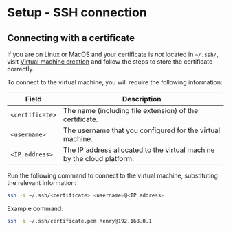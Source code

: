 # Setup - SSH connection

## Connecting with a certificate

If you are on Linux or MacOS and your certificate is _not_ located in `~/.ssh/`, visit [Virtual machine creation](virtual_machine_creation.md) and follow the steps to store the certificate correctly.

To connect to the virtual machine, you will require the following information:

| Field | Description |
| ----- | ----------- |
| `<certificate>` | The name (including file extension) of the certificate. |
| `<username>` | The username that you configured for the virtual machine. |
| `<IP address>` | The IP address allocated to the virtual machine by the cloud platform. |

Run the following command to connect to the virtual machine, substituting the relevant information:

```bash
ssh -i ~/.ssh/<certificate> <username>@<IP address>
```

Example command:

```bash
ssh -i ~/.ssh/certificate.pem henry@192.168.0.1
```
